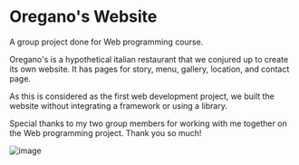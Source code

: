 # Oregano's Website
A group project done for Web programming course.

Oregano's is a hypothetical italian restaurant that we conjured up to create its own website. It has pages for story, menu, gallery, location, and contact page.

As this is considered as the first web development project, we built the website without integrating a framework or using a library.

Special thanks to my two group members for working with me together on the Web programming project. Thank you so much!

![image](https://user-images.githubusercontent.com/77100372/159021183-e42b830e-a070-44cc-bef0-b4dc41169441.png)
